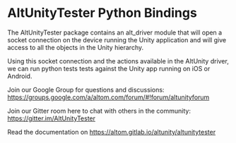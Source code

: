 # AltUnityTester Python Bindings

The AltUnityTester package contains an alt_driver module that will open a socket connection on the device running the Unity application and will give access to all the objects in the Unity hierarchy. 

Using this socket connection and the actions available in the AltUnity driver, we can run python tests tests against the Unity app running on iOS or Android. 

Join our Google Group for questions and discussions: https://groups.google.com/a/altom.com/forum/#!forum/altunityforum

Join our Gitter room here to chat with others in the community: https://gitter.im/AltUnityTester

Read the documentation on https://altom.gitlab.io/altunity/altunitytester 
 